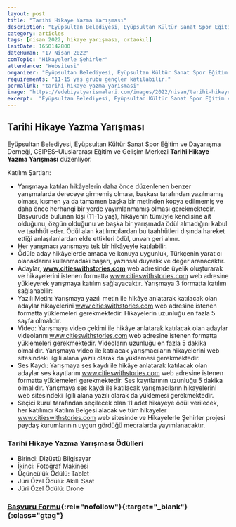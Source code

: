 ```yaml
---
layout: post
title: "Tarihi Hikaye Yazma Yarışması"
description: "Eyüpsultan Belediyesi, Eyüpsultan Kültür Sanat Spor Eğitim ve Dayanışma Derneği, CEIPES–Uluslararası Eğitim ve Gelişim Merkezi 'Tarihi Hikaye Yazma Yarışması' düzenliyor."
category: articles
tags: [nisan 2022, hikaye yarışması, ortaokul]
lastDate: 1650142800
dateHuman: "17 Nisan 2022"
comTopic: "Hikayelerle Şehirler"
attendance: "Websitesi"
organizer: "Eyüpsultan Belediyesi, Eyüpsultan Kültür Sanat Spor Eğitim ve Dayanışma Derneği, CEIPES–Uluslararası Eğitim ve Gelişim Merkezi"
requirements: "11-15 yaş grubu gençler katılabilir."
permalink: "tarihi-hikaye-yazma-yarismasi"
image: "https://edebiyatyarismalari.com/images/2022/nisan/tarihi-hikaye-yazma-yarismasi.jpg"
excerpt:  "Eyüpsultan Belediyesi, Eyüpsultan Kültür Sanat Spor Eğitim ve Dayanışma Derneği, CEIPES–Uluslararası Eğitim ve Gelişim Merkezi <strong> Tarihi Hikaye Yazma Yarışması </strong> düzenliyor."
---
```


## Tarihi Hikaye Yazma Yarışması
Eyüpsultan Belediyesi, Eyüpsultan Kültür Sanat Spor Eğitim ve Dayanışma Derneği, CEIPES–Uluslararası Eğitim ve Gelişim Merkezi **Tarihi Hikaye Yazma Yarışması** düzenliyor.

Katılım Şartları:
- Yarışmaya katılan hikâyelerin daha önce düzenlenen benzer yarışmalarda dereceye girmemiş olması, başkası tarafından yazılmamış olması, kısmen ya da tamamen başka bir metinden kopya edilmemiş ve daha önce herhangi bir yerde yayımlanmamış olması gerekmektedir. Başvuruda bulunan kişi (11-15 yaş), hikâyenin tümüyle kendisine ait olduğunu, özgün olduğunu ve başka bir yarışmada ödül almadığını kabul ve taahhüt eder. Ödül alan katılımcılardan bu taahhütleri dışında hareket ettiği anlaşılanlardan elde ettikleri ödül, unvan geri alınır.
- Her yarışmacı yarışmaya tek bir hikâyeyle katılabilir.
- Ödüle aday hikâyelerde amaca ve konuya uygunluk, Türkçenin yaratıcı olanaklarını kullanmadaki başarı, yazınsal duyarlık ve değer aranacaktır.
- Adaylar, **www.citieswithstories.com** web adresinde üyelik oluşturarak ve hikayelerini istenen formatta www.citieswithstories.com web adresine yükleyerek yarışmaya katılım sağlayacaktır. Yarışmaya 3 formatta katılım sağlanabilir:
- Yazılı Metin: Yarışmaya yazılı metin ile hikâye anlatarak katılacak olan adaylar hikayelerini www.citieswithstories.com web adresine istenen formatta yüklemeleri gerekmektedir. Hikayelerin uzunluğu en fazla 5 sayfa olmalıdır.
- Video: Yarışmaya video çekimi ile hikâye anlatarak katılacak olan adaylar videolarını www.citieswithstories.com web adresine istenen formatta yüklemeleri gerekmektedir. Videoların uzunluğu en fazla 5 dakika olmalıdır. Yarışmaya video ile katılacak yarışmacıların hikayelerini web sitesindeki ilgili alana yazılı olarak da yüklemesi gerekmektedir.
- Ses Kaydı: Yarışmaya ses kaydı ile hikâye anlatarak katılacak olan adaylar ses kayıtlarını www.citieswithstories.com web adresine istenen formatta yüklemeleri gerekmektedir. Ses kayıtlarının uzunluğu 5 dakika olmalıdır. Yarışmaya ses kaydı ile katılacak yarışmacıların hikayelerini web sitesindeki ilgili alana yazılı olarak da yüklemesi gerekmektedir.
- Seçici kurul tarafından seçilecek olan 11 adet hikâyeye ödül verilecek, her katılımcı Katılım Belgesi alacak ve tüm hikayeler www.citieswithstories.com web sitesinde ve Hikayelerle Şehirler projesi paydaş kurumlarının uygun gördüğü mecralarda yayımlanacaktır.


### Tarihi Hikaye Yazma Yarışması Ödülleri
- Birinci: Dizüstü Bilgisayar
- İkinci: Fotoğraf Makinesi
- Üçüncülük Ödülü: Tablet
- Jüri Özel Ödülü: Akıllı Saat
- Jüri Özel Ödülü: Drone


### [Başvuru Formu](https://www.citieswithstories.com/?ref=edebiyatyarismalari.com){:rel="nofollow"}{:target="_blank"}{:class="gtag"}